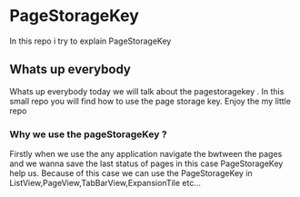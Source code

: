 # PageStorageKey 
 In this repo i try to explain PageStorageKey 

## Whats up everybody 
Whats up everybody today we will talk about the pagestoragekey . In this small repo you will find how to use the page storage key. Enjoy the my little repo  

### Why we use the pageStorageKey ? 
Firstly when we use the any application navigate the bwtween the pages and we wanna save the last status of pages in this case PageStorageKey help us. Because of this case we can use the PageStorageKey in ListView,PageView,TabBarView,ExpansionTile etc...

